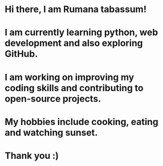 # Hi there, I am Rumana tabassum!
# I am currently learning python, web development and also exploring GitHub.
# I am working on improving my coding skills and contributing to open-source projects.
# My hobbies include cooking, eating and watching sunset.


# Thank you :)
